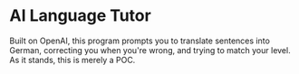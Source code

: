 # AI Language Tutor
Built on OpenAI, this program prompts you to translate sentences into German, correcting you when you're wrong, and trying to match your level.
As it stands, this is merely a POC.
